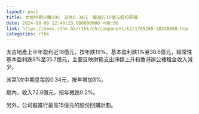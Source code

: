 ```yaml
---
layout: post
title: 太地中期少賺19%　派息0.34元　擬進行15億元股份回購
date: 2024-08-08 12:48:23.000000000 +08:00
link: https://news.rthk.hk/rthk/ch/component/k2/1765285-20240808.htm
categories: rthk
---
```


太古地產上半年盈利近18億元，按年跌19%。基本盈利跌1%至38.6億元，經常性基本盈利跌8%至35.7億元，主要反映財務支出淨額上升和香港辦公樓租金收入減少。

派第1次中期息每股0.34元，按年增加3%。

期內，收入72.8億元，按年微跌0.2%。

另外，公司擬進行最高15億元的股份回購計劃。
